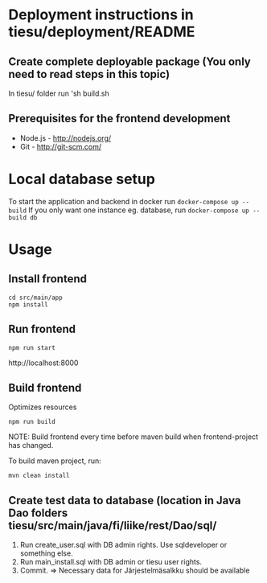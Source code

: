 # Deployment instructions in tiesu/deployment/README

## Create complete deployable package (You only need to read steps in this topic)
In tiesu/ folder run 'sh build.sh

## Prerequisites for the frontend development

* Node.js - http://nodejs.org/
* Git - http://git-scm.com/

# Local database setup
To start the application and backend in docker run ```docker-compose up --build```
If you only want one instance eg. database, run ```docker-compose up --build db```


# Usage

## Install frontend

```
cd src/main/app
npm install
```

## Run frontend

```
npm run start
```

http://localhost:8000

## Build frontend

Optimizes resources

```
npm run build
```

NOTE: Build frontend every time before maven build when frontend-project has changed.

To build maven project, run:

```
mvn clean install
```

## Create test data to database (location in Java Dao folders tiesu/src/main/java/fi/liike/rest/Dao/sql/
1. Run create_user.sql with DB admin rights. Use sqldeveloper or something else.
2. Run main_install.sql with DB admin or tiesu user rights.
3. Commit. => Necessary data for Järjestelmäsalkku should be available



